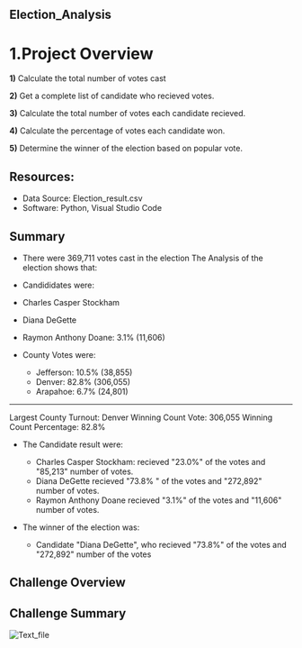## Election_Analysis
# 1.Project Overview


**1)** Calculate the total number of votes cast

**2)** Get a complete list of candidate who recieved votes.

**3)** Calculate the total number of votes each candidate recieved.

**4)** Calculate the percentage of votes each candidate won.

**5)** Determine the winner of the election based on popular vote.

## Resources:
* Data Source: Election_result.csv
* Software: Python, Visual Studio Code

## Summary
* There were 369,711 votes cast in the election
The Analysis of the election shows that:
* Candididates were:
 * Charles Casper Stockham
 * Diana DeGette
 * Raymon Anthony Doane: 3.1% (11,606)
 
* County Votes were:
  * Jefferson: 10.5% (38,855)
  * Denver: 82.8% (306,055)
  * Arapahoe: 6.7% (24,801)
-------------------------
Largest County Turnout: Denver
Winning Count Vote: 306,055
Winning Count Percentage: 82.8%


* The Candidate result were:
  * Charles Casper Stockham: recieved "23.0%" of the votes and "85,213" number of votes.
  * Diana DeGette recieved "73.8% " of the votes and "272,892" number of votes.
  * Raymon Anthony Doane recieved "3.1%" of the votes and "11,606" number of votes.

*  The winner of the election was:
   * Candidate "Diana DeGette", who recieved "73.8%" of the votes and "272,892" number of the votes
## Challenge Overview

## Challenge Summary
![Text_file](https://github.com/Tifarahani/Election-Result/tree/main/Resources/Text_file.png)

  
